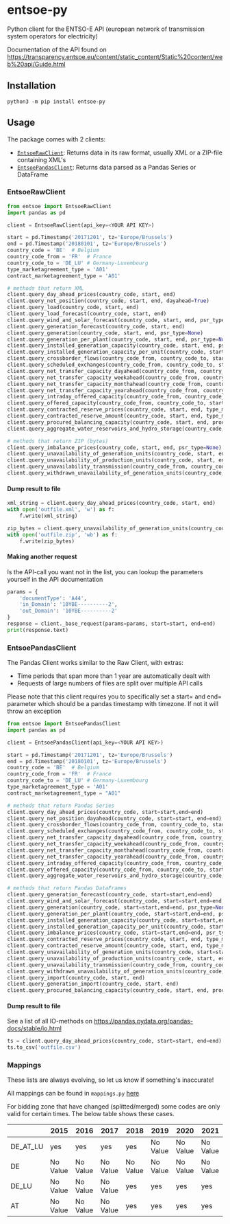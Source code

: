 # entsoe-py
Python client for the ENTSO-E API (european network of transmission system operators for electricity)

Documentation of the API found on https://transparency.entsoe.eu/content/static_content/Static%20content/web%20api/Guide.html

## Installation
`python3 -m pip install entsoe-py`

## Usage
The package comes with 2 clients:
- [`EntsoeRawClient`](#EntsoeRawClient): Returns data in its raw format, usually XML or a ZIP-file containing XML's
- [`EntsoePandasClient`](#EntsoePandasClient): Returns data parsed as a Pandas Series or DataFrame
### <a name="EntsoeRawClient"></a>EntsoeRawClient
```python
from entsoe import EntsoeRawClient
import pandas as pd

client = EntsoeRawClient(api_key=<YOUR API KEY>)

start = pd.Timestamp('20171201', tz='Europe/Brussels')
end = pd.Timestamp('20180101', tz='Europe/Brussels')
country_code = 'BE'  # Belgium
country_code_from = 'FR'  # France
country_code_to = 'DE_LU' # Germany-Luxembourg
type_marketagreement_type = 'A01'
contract_marketagreement_type = 'A01'

# methods that return XML
client.query_day_ahead_prices(country_code, start, end)
client.query_net_position(country_code, start, end, dayahead=True)
client.query_load(country_code, start, end)
client.query_load_forecast(country_code, start, end)
client.query_wind_and_solar_forecast(country_code, start, end, psr_type=None)
client.query_generation_forecast(country_code, start, end)
client.query_generation(country_code, start, end, psr_type=None)
client.query_generation_per_plant(country_code, start, end, psr_type=None)
client.query_installed_generation_capacity(country_code, start, end, psr_type=None)
client.query_installed_generation_capacity_per_unit(country_code, start, end, psr_type=None)
client.query_crossborder_flows(country_code_from, country_code_to, start, end)
client.query_scheduled_exchanges(country_code_from, country_code_to, start, end, dayahead=False)
client.query_net_transfer_capacity_dayahead(country_code_from, country_code_to, start, end)
client.query_net_transfer_capacity_weekahead(country_code_from, country_code_to, start, end)
client.query_net_transfer_capacity_monthahead(country_code_from, country_code_to, start, end)
client.query_net_transfer_capacity_yearahead(country_code_from, country_code_to, start, end)
client.query_intraday_offered_capacity(country_code_from, country_code_to, start, end, implicit=True)
client.query_offered_capacity(country_code_from, country_code_to, start, end, contract_marketagreement_type, implicit=True)
client.query_contracted_reserve_prices(country_code, start, end, type_marketagreement_type, psr_type=None)
client.query_contracted_reserve_amount(country_code, start, end, type_marketagreement_type, psr_type=None)
client.query_procured_balancing_capacity(country_code, start, end, process_type, type_marketagreement_type=None)
client.query_aggregate_water_reservoirs_and_hydro_storage(country_code, start, end)

# methods that return ZIP (bytes)
client.query_imbalance_prices(country_code, start, end, psr_type=None)
client.query_unavailability_of_generation_units(country_code, start, end, docstatus=None, periodstartupdate=None, periodendupdate=None)
client.query_unavailability_of_production_units(country_code, start, end, docstatus=None, periodstartupdate=None, periodendupdate=None)
client.query_unavailability_transmission(country_code_from, country_code_to, start, end, docstatus=None, periodstartupdate=None, periodendupdate=None)
client.query_withdrawn_unavailability_of_generation_units(country_code, start, end)
```
#### Dump result to file
```python
xml_string = client.query_day_ahead_prices(country_code, start, end)
with open('outfile.xml', 'w') as f:
    f.write(xml_string)

zip_bytes = client.query_unavailability_of_generation_units(country_code, start, end)
with open('outfile.zip', 'wb') as f:
    f.write(zip_bytes)
```
#### Making another request
Is the API-call you want not in the list, you can lookup the parameters yourself in the API documentation
```python
params = {
    'documentType': 'A44',
    'in_Domain': '10YBE----------2',
    'out_Domain': '10YBE----------2'
}
response = client._base_request(params=params, start=start, end=end)
print(response.text)
```

### <a name="EntsoePandasClient"></a>EntsoePandasClient
The Pandas Client works similar to the Raw Client, with extras:
- Time periods that span more than 1 year are automatically dealt with
- Requests of large numbers of files are split over multiple API calls

Please note that this client requires you to specifically set a start= and end= parameter which should be a pandas timestamp with timezone.
If not it will throw an exception
```python
from entsoe import EntsoePandasClient
import pandas as pd

client = EntsoePandasClient(api_key=<YOUR API KEY>)

start = pd.Timestamp('20171201', tz='Europe/Brussels')
end = pd.Timestamp('20180101', tz='Europe/Brussels')
country_code = 'BE'  # Belgium
country_code_from = 'FR'  # France
country_code_to = 'DE_LU' # Germany-Luxembourg
type_marketagreement_type = 'A01'
contract_marketagreement_type = "A01"

# methods that return Pandas Series
client.query_day_ahead_prices(country_code, start=start,end=end)
client.query_net_position_dayahead(country_code, start=start, end=end)
client.query_crossborder_flows(country_code_from, country_code_to, start, end)
client.query_scheduled_exchanges(country_code_from, country_code_to, start, end, dayahead=False)
client.query_net_transfer_capacity_dayahead(country_code_from, country_code_to, start, end)
client.query_net_transfer_capacity_weekahead(country_code_from, country_code_to, start, end)
client.query_net_transfer_capacity_monthahead(country_code_from, country_code_to, start, end)
client.query_net_transfer_capacity_yearahead(country_code_from, country_code_to, start, end)
client.query_intraday_offered_capacity(country_code_from, country_code_to, start, end,implicit=True)
client.query_offered_capacity(country_code_from, country_code_to, start, end, contract_marketagreement_type, implicit=True)
client.query_aggregate_water_reservoirs_and_hydro_storage(country_code, start, end)

# methods that return Pandas DataFrames
client.query_generation_forecast(country_code, start=start,end=end)
client.query_wind_and_solar_forecast(country_code, start=start,end=end, psr_type=None)
client.query_generation(country_code, start=start,end=end, psr_type=None)
client.query_generation_per_plant(country_code, start=start,end=end, psr_type=None)
client.query_installed_generation_capacity(country_code, start=start,end=end, psr_type=None)
client.query_installed_generation_capacity_per_unit(country_code, start=start,end=end, psr_type=None)
client.query_imbalance_prices(country_code, start=start,end=end, psr_type=None)
client.query_contracted_reserve_prices(country_code, start, end, type_marketagreement_type, psr_type=None)
client.query_contracted_reserve_amount(country_code, start, end, type_marketagreement_type, psr_type=None)
client.query_unavailability_of_generation_units(country_code, start=start,end=end, docstatus=None, periodstartupdate=None, periodendupdate=None)
client.query_unavailability_of_production_units(country_code, start, end, docstatus=None, periodstartupdate=None, periodendupdate=None)
client.query_unavailability_transmission(country_code_from, country_code_to, start, end, docstatus=None, periodstartupdate=None, periodendupdate=None)
client.query_withdrawn_unavailability_of_generation_units(country_code, start, end)
client.query_import(country_code, start, end)
client.query_generation_import(country_code, start, end)
client.query_procured_balancing_capacity(country_code, start, end, process_type, type_marketagreement_type=None)

```
#### Dump result to file
See a list of all IO-methods on https://pandas.pydata.org/pandas-docs/stable/io.html
```python
ts = client.query_day_ahead_prices(country_code, start=start, end=end)
ts.to_csv('outfile.csv')
```

### Mappings
These lists are always evolving, so let us know if something's inaccurate!

All mappings can be found in ```mappings.py``` [here](https://github.com/EnergieID/entsoe-py/blob/master/entsoe/mappings.py)

For bidding zone that have changed (splitted/merged) some codes are only valid for certain times. The below table shows these cases.

|  | 2015 | 2016 | 2017 | 2018 | 2019 | 2020 | 2021 |
| -- | -- | -- | -- | -- | -- | -- | -- |
| DE_AT_LU | yes | yes | yes | yes | No Value | No Value | No Value |
| DE | No Value | No Value | No Value | No Value | No Value | No Value | No Value |
| DE_LU | No Value | No Value | No Value | yes | yes | yes | yes |
| AT | No Value | No Value | No Value | yes | yes | yes | yes |